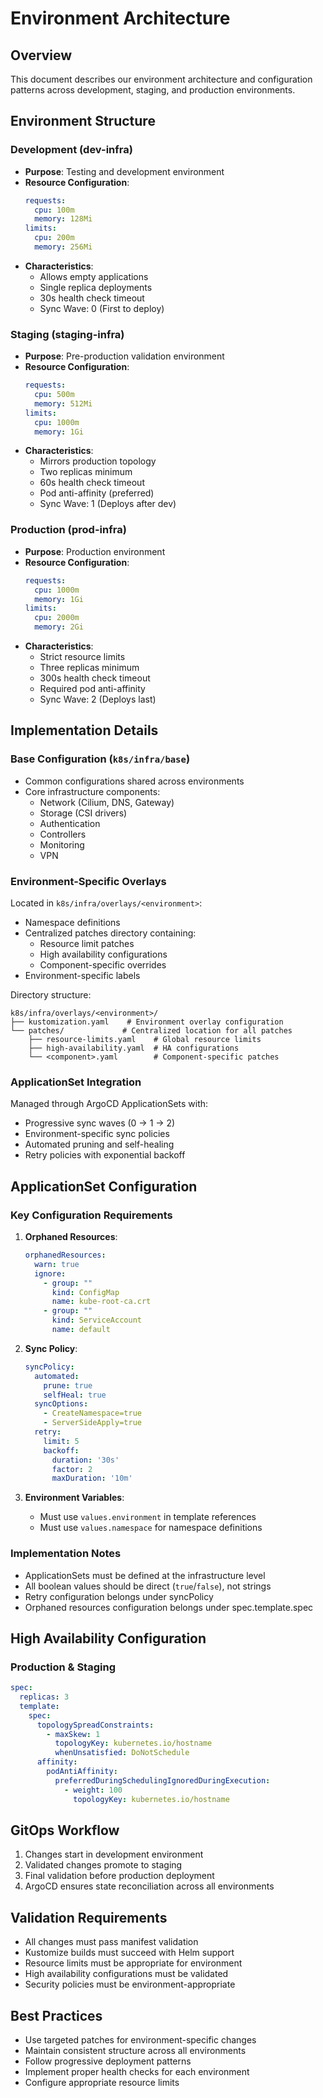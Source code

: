 # Environment Architecture

## Overview

This document describes our environment architecture and configuration patterns across development, staging, and production environments.

## Environment Structure

### Development (dev-infra)

- **Purpose**: Testing and development environment
- **Resource Configuration**:
  ```yaml
  requests:
    cpu: 100m
    memory: 128Mi
  limits:
    cpu: 200m
    memory: 256Mi
  ```
- **Characteristics**:
  - Allows empty applications
  - Single replica deployments
  - 30s health check timeout
  - Sync Wave: 0 (First to deploy)

### Staging (staging-infra)

- **Purpose**: Pre-production validation environment
- **Resource Configuration**:
  ```yaml
  requests:
    cpu: 500m
    memory: 512Mi
  limits:
    cpu: 1000m
    memory: 1Gi
  ```
- **Characteristics**:
  - Mirrors production topology
  - Two replicas minimum
  - 60s health check timeout
  - Pod anti-affinity (preferred)
  - Sync Wave: 1 (Deploys after dev)

### Production (prod-infra)

- **Purpose**: Production environment
- **Resource Configuration**:
  ```yaml
  requests:
    cpu: 1000m
    memory: 1Gi
  limits:
    cpu: 2000m
    memory: 2Gi
  ```
- **Characteristics**:
  - Strict resource limits
  - Three replicas minimum
  - 300s health check timeout
  - Required pod anti-affinity
  - Sync Wave: 2 (Deploys last)

## Implementation Details

### Base Configuration (`k8s/infra/base`)

- Common configurations shared across environments
- Core infrastructure components:
  - Network (Cilium, DNS, Gateway)
  - Storage (CSI drivers)
  - Authentication
  - Controllers
  - Monitoring
  - VPN

### Environment-Specific Overlays

Located in `k8s/infra/overlays/<environment>`:

- Namespace definitions
- Centralized patches directory containing:
  - Resource limit patches
  - High availability configurations
  - Component-specific overrides
- Environment-specific labels

Directory structure:

```
k8s/infra/overlays/<environment>/
├── kustomization.yaml    # Environment overlay configuration
└── patches/             # Centralized location for all patches
    ├── resource-limits.yaml    # Global resource limits
    ├── high-availability.yaml  # HA configurations
    └── <component>.yaml        # Component-specific patches
```

### ApplicationSet Integration

Managed through ArgoCD ApplicationSets with:

- Progressive sync waves (0 → 1 → 2)
- Environment-specific sync policies
- Automated pruning and self-healing
- Retry policies with exponential backoff

## ApplicationSet Configuration

### Key Configuration Requirements

1. **Orphaned Resources**:
   ```yaml
   orphanedResources:
     warn: true
     ignore:
       - group: ""
         kind: ConfigMap
         name: kube-root-ca.crt
       - group: ""
         kind: ServiceAccount
         name: default
   ```

2. **Sync Policy**:
   ```yaml
   syncPolicy:
     automated:
       prune: true
       selfHeal: true
     syncOptions:
       - CreateNamespace=true
       - ServerSideApply=true
     retry:
       limit: 5
       backoff:
         duration: '30s'
         factor: 2
         maxDuration: '10m'
   ```

3. **Environment Variables**:
   - Must use `values.environment` in template references
   - Must use `values.namespace` for namespace definitions

### Implementation Notes

- ApplicationSets must be defined at the infrastructure level
- All boolean values should be direct (`true`/`false`), not strings
- Retry configuration belongs under syncPolicy
- Orphaned resources configuration belongs under spec.template.spec

## High Availability Configuration

### Production & Staging

```yaml
spec:
  replicas: 3
  template:
    spec:
      topologySpreadConstraints:
        - maxSkew: 1
          topologyKey: kubernetes.io/hostname
          whenUnsatisfied: DoNotSchedule
      affinity:
        podAntiAffinity:
          preferredDuringSchedulingIgnoredDuringExecution:
            - weight: 100
              topologyKey: kubernetes.io/hostname
```

## GitOps Workflow

1. Changes start in development environment
2. Validated changes promote to staging
3. Final validation before production deployment
4. ArgoCD ensures state reconciliation across all environments

## Validation Requirements

- All changes must pass manifest validation
- Kustomize builds must succeed with Helm support
- Resource limits must be appropriate for environment
- High availability configurations must be validated
- Security policies must be environment-appropriate

## Best Practices

- Use targeted patches for environment-specific changes
- Maintain consistent structure across all environments
- Follow progressive deployment patterns
- Implement proper health checks for each environment
- Configure appropriate resource limits
